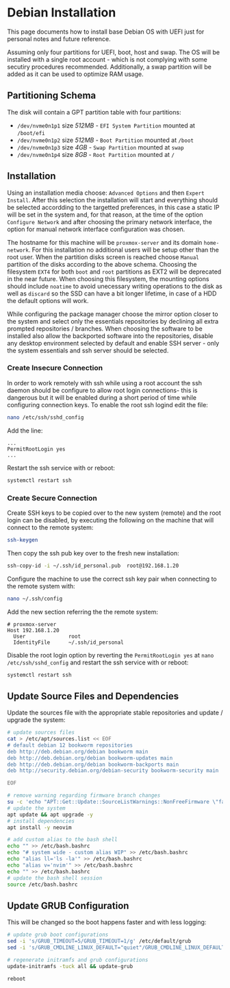 # Debian Installation

This page documents how to install base Debian OS with UEFI just for personal notes and future reference.

Assuming only four partitions for UEFI, boot, host and swap. The OS will be installed with a single root account - which is not complying with some secutiry procedures recommended. Additionally, a swap partition will be added as it can be used to optimize RAM usage.

## Partitioning Schema

The disk will contain a GPT partition table with four partitions:
- `/dev/nvme0n1p1` size _512MB_ - `EFI System Partition` mounted at `/boot/efi`
- `/dev/nvme0n1p2` size _512MB_ - `Boot Partition` mounted at `/boot`
- `/dev/nvme0n1p3` size _4GB_ - `Swap Partition` mounted at `swap`
- `/dev/nvme0n1p4` size _8GB_ - `Root Partition` mounted at `/`

## Installation

Using an installation media choose: `Advanced Options` and then `Expert Install`. After this selection the installation will start and everything should be selected accordding to the targetted preferences, in this case a static IP will be set in the system and, for that reason, at the time of the option `Configure Network` and after choosing the primary network interface, the option for manual network interface configuration was chosen.

The hostname for this machine will be `proxmox-server` and its domain `home-network`. For this installation no additional users will be setup other than the root user. When the partition disks screen is reached choose `Manual` partition of the disks according to the above schema. Choosing the filesystem `EXT4` for both `boot` and `root` partitions as EXT2 will be deprecated in the near future. When choosing this filesystem, the mounting options should include `noatime` to avoid unecessary writing operations to the disk as well as `discard` so the SSD can have a bit longer lifetime, in case of a HDD the default options will work.

While configuring the package manager choose the mirror option closer to the system and select only the essentials repositories by declining all extra prompted repositories / branches. When choosing the software to be installed also allow the backported software into the repositories, disable any desktop environment selected by default and enable SSH server - only the system essentials and ssh server should be selected.

### Create Insecure Connection

In order to work remotely with ssh while using a root account the ssh daemon should be configure to allow root login connections- this is dangerous but it will be enabled during a short period of time while configuring connection keys. To enable the root ssh logind edit the file:

```bash
nano /etc/ssh/sshd_config
```

Add the line:

```text
...
PermitRootLogin yes
...
```

Restart the ssh service with or reboot:

```bash
systemctl restart ssh
```

### Create Secure Connection

Create SSH keys to be copied over to the new system (remote) and the root login can be disabled, by executing the following on the machine that will connect to the remote system:

```bash
ssh-keygen
```

Then copy the ssh pub key over to the fresh new installation:

```bash
ssh-copy-id -i ~/.ssh/id_personal.pub  root@192.168.1.20
```

Configure the machine to use the correct ssh key pair when connecting to the remote system with:

```bash
nano ~/.ssh/config
```

Add the new section referring the the remote system:

```text
# proxmox-server
Host 192.168.1.20
  User              root
  IdentityFile      ~/.ssh/id_personal
```

Disable the root login option by reverting the `PermitRootLogin yes` at `nano /etc/ssh/sshd_config` and restart the ssh service with or reboot:

```bash
systemctl restart ssh
```

## Update Source Files and Dependencies

Update the sources file with the appropriate stable repositories and update / upgrade the system:

```bash
# update sources files
cat > /etc/apt/sources.list << EOF
# default debian 12 bookworm repositories
deb http://deb.debian.org/debian bookworm main
deb http://deb.debian.org/debian bookworm-updates main
deb http://deb.debian.org/debian bookworm-backports main
deb http://security.debian.org/debian-security bookworm-security main

EOF

# remove warning regarding firmware branch changes
su -c 'echo "APT::Get::Update::SourceListWarnings::NonFreeFirmware \"false\";" > /etc/apt/apt.conf.d/no-bookworm-firmware.conf'
# update the system
apt update && apt upgrade -y
# install dependencies
apt install -y neovim

# add custom alias to the bash shell
echo "" >> /etc/bash.bashrc
echo "# system wide - custom alias WIP" >> /etc/bash.bashrc
echo "alias ll='ls -la'" >> /etc/bash.bashrc
echo "alias v='nvim'" >> /etc/bash.bashrc
echo "" >> /etc/bash.bashrc
# update the bash shell session
source /etc/bash.bashrc
```

## Update GRUB Configuration

This will be changed so the boot happens faster and with less logging:

```bash
# update grub boot configurations
sed -i 's/GRUB_TIMEOUT=5/GRUB_TIMEOUT=1/g' /etc/default/grub
sed -i 's/GRUB_CMDLINE_LINUX_DEFAULT="quiet"/GRUB_CMDLINE_LINUX_DEFAULT="quiet loglevel=3 nowatchdog"/g' /etc/default/grub

# regenerate initramfs and grub configurations
update-initramfs -tuck all && update-grub

reboot
```

